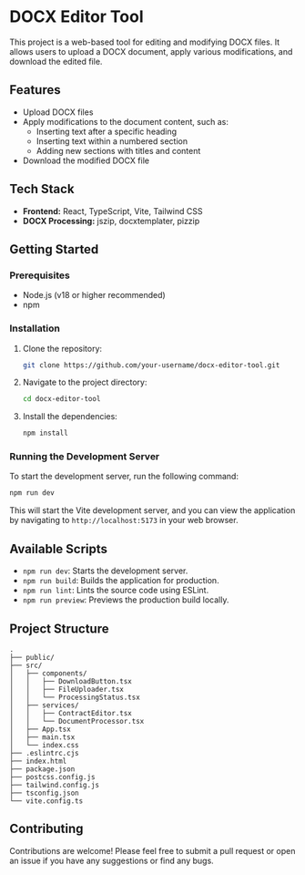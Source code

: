 # DOCX Editor Tool

This project is a web-based tool for editing and modifying DOCX files. It allows users to upload a DOCX document, apply various modifications, and download the edited file.

## Features

- Upload DOCX files
- Apply modifications to the document content, such as:
  - Inserting text after a specific heading
  - Inserting text within a numbered section
  - Adding new sections with titles and content
- Download the modified DOCX file

## Tech Stack

- **Frontend:** React, TypeScript, Vite, Tailwind CSS
- **DOCX Processing:** jszip, docxtemplater, pizzip

## Getting Started

### Prerequisites

- Node.js (v18 or higher recommended)
- npm

### Installation

1. Clone the repository:
   ```bash
   git clone https://github.com/your-username/docx-editor-tool.git
   ```
2. Navigate to the project directory:
   ```bash
   cd docx-editor-tool
   ```
3. Install the dependencies:
   ```bash
   npm install
   ```

### Running the Development Server

To start the development server, run the following command:

```bash
npm run dev
```

This will start the Vite development server, and you can view the application by navigating to `http://localhost:5173` in your web browser.

## Available Scripts

- `npm run dev`: Starts the development server.
- `npm run build`: Builds the application for production.
- `npm run lint`: Lints the source code using ESLint.
- `npm run preview`: Previews the production build locally.

## Project Structure

```
.
├── public/
├── src/
│   ├── components/
│   │   ├── DownloadButton.tsx
│   │   ├── FileUploader.tsx
│   │   └── ProcessingStatus.tsx
│   ├── services/
│   │   ├── ContractEditor.tsx
│   │   └── DocumentProcessor.tsx
│   ├── App.tsx
│   ├── main.tsx
│   └── index.css
├── .eslintrc.cjs
├── index.html
├── package.json
├── postcss.config.js
├── tailwind.config.js
├── tsconfig.json
└── vite.config.ts
```

## Contributing

Contributions are welcome! Please feel free to submit a pull request or open an issue if you have any suggestions or find any bugs.
